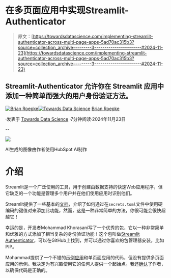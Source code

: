 # 在多页面应用中实现Streamlit-Authenticator

> 原文：[https://towardsdatascience.com/implementing-streamlit-authenticator-across-multi-page-apps-5ad70ac315b3?source=collection_archive---------3-----------------------#2024-11-23](https://towardsdatascience.com/implementing-streamlit-authenticator-across-multi-page-apps-5ad70ac315b3?source=collection_archive---------3-----------------------#2024-11-23)

## Streamlit-Authenticator 允许你在 Streamlit 应用中添加一种简单而强大的用户身份验证方法。

[](https://medium.com/@broepke?source=post_page---byline--5ad70ac315b3--------------------------------)[![Brian Roepke](../Images/0b7ef72cbfc9acda69fde14127d65dcf.png)](https://medium.com/@broepke?source=post_page---byline--5ad70ac315b3--------------------------------)[](https://towardsdatascience.com/?source=post_page---byline--5ad70ac315b3--------------------------------)[![Towards Data Science](../Images/a6ff2676ffcc0c7aad8aaf1d79379785.png)](https://towardsdatascience.com/?source=post_page---byline--5ad70ac315b3--------------------------------) [Brian Roepke](https://medium.com/@broepke?source=post_page---byline--5ad70ac315b3--------------------------------)

·发表于 [Towards Data Science](https://towardsdatascience.com/?source=post_page---byline--5ad70ac315b3--------------------------------) ·7分钟阅读·2024年11月23日

--

![](../Images/26c5182019386c761a06bdffefbbc876.png)

AI生成的图像由作者使用HubSpot AI制作

# 介绍

Streamlit是一个广泛使用的工具，用于创建由数据支持的快速Web应用程序，但它缺乏的一个功能是管理多个用户并在他们使用应用时识别他们。

Streamlit提供了一些基本的[文档](https://docs.streamlit.io/knowledge-base/deploy/authentication-without-sso)，介绍了如何通过在`secrets.toml`文件中使用硬编码的键值对来添加此功能，然而，这是一种非常简单的方法，你很可能会很快超越它！

幸运的是，开发者Mohammad Khorasani写了一个优秀的包，它以一种非常简单和优雅的方式添加了相当复杂的身份验证功能！这个包叫做[Streamlit Authenticator](https://github.com/mkhorasani/Streamlit-Authenticator)，可以在GitHub上找到，并可以通过你喜欢的包管理器安装，比如PIP。

Mohammad提供了一个不错的[示例应用](https://demo-app-v0-3-3.streamlit.app/)和单页面应用的代码，但没有提供多页面应用的示例。我决定为有兴趣使用它的任何人提供一个起始点。我还[确认](https://github.com/mkhorasani/Streamlit-Authenticator-demo/issues/1)了作者，以确保代码是正确的。
